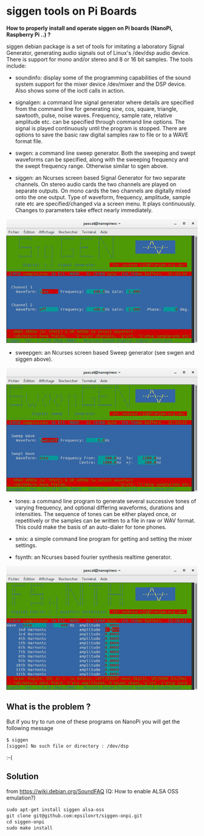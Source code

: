 # siggen tools on Pi Boards

**How to properly install and operate siggen on Pi boards (NanoPi, Raspberry Pi ..) ?**

siggen debian package is a set of tools for imitating a laboratory Signal Generator, generating audio signals out of Linux's /dev/dsp audio device. There is support for mono and/or stereo and 8 or 16 bit samples. The tools include:

* soundinfo: display some of the programming capabilities of the
sound system support for the mixer device /dev/mixer and the DSP device. Also shows some of the ioctl calls in action.

* signalgen: a command line signal generator where details are specified
from the command line for generating sine, cos, square, triangle, sawtooth, pulse, noise waves. Frequency, sample rate, relative amplitude etc. can be specified through command line options. The signal is played continuously until the program is stopped. There are options to save the basic raw digital samples raw to file or to a WAVE format file.

* swgen: a command line sweep generator. Both the sweeping and
swept waveforms can be specified, along with the sweeping frequency and the swept frequency range. Otherwise similar to sgen above.

* siggen: an Ncurses screen based Signal Generator for two separate
channels. On stereo audio cards the two channels are played on separate outputs. On mono cards the two channels are digitally mixed onto the one output. Type of waveform, frequency, amplitude, sample rate etc are specified/changed via a screen menu. It plays continuously. Changes to parameters take effect nearly immediately.

![siggen](https://raw.githubusercontent.com/epsilonrt/siggen-onpi/master/images/siggen.png)

* sweepgen: an Ncurses screen based Sweep generator (see swgen and
siggen above).

![sweepgen](https://raw.githubusercontent.com/epsilonrt/siggen-onpi/master/images/sweepgen.png)

* tones: a command line program to generate several successive tones
of varying frequency, and optional differing waveforms, durations and intensities. The sequence of tones can be either played once, or repetitively or the samples can be written to a file in raw or WAV format. This could make the basis of an auto-dialer for tone phones.

* smix: a simple command line program for getting and setting the
mixer settings.

* fsynth: an Ncurses based fourier synthesis realtime generator.

![fsynth](https://raw.githubusercontent.com/epsilonrt/siggen-onpi/master/images/fsynth.png)

## What is the problem ?

But if you try to run one of these programs on NanoPi you will get the following message 

    $ siggen
    [siggen] No such file or directory : /dev/dsp

:-(

## Solution 

from <https://wiki.debian.org/SoundFAQ> (Q: How to enable ALSA OSS emulation?)

    sudo apt-get install siggen alsa-oss
    git clone git@github.com:epsilonrt/siggen-onpi.git
    cd siggen-onpi
    sudo make install
